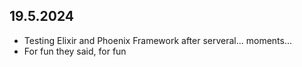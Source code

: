 ## 19.5.2024

- Testing Elixir and Phoenix Framework after serveral... moments... 
- For fun they said, for fun
